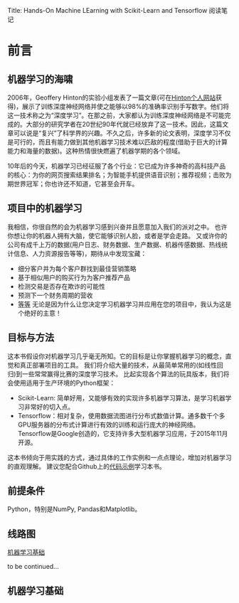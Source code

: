 Title: Hands-On Machine LEarning with Scikit-Learn and Tensorflow
阅读笔记
# 前言
## 机器学习的海啸
2006年，Geoffery Hinton的实验小组发表了一篇文章(可在[Hinton个人网站](http://www.cs.toronto.edu/~hinton/)获得)，展示了训练深度神经网络并使之能够以98%的准确率识别手写数字。他们将这一技术称之为“深度学习”。在那之前，大家都认为训练深度神经网络是不可能完成的。大部分的研究学者在20世纪90年代就已经放弃了这一技术。因此，这篇文章可以说是“复兴”了科学界的兴趣。不久之后，许多新的论文表明，深度学习不仅是可行的，而且有能力做到其他机器学习技术难以匹敌的程度(借助于巨大的计算能力和海量的数据)。这种热情很快燃遍了机器学期的各个领域。

10年后的今天，机器学习已经征服了各个行业：它已成为许多神奇的高科技产品的核心：为你的网页搜索结果排名；为智能手机提供语音识别；推荐视频；击败为期世界冠军；你也许还不知道，它甚至会开车。

## 项目中的机器学习
我相信，你很自然的会为机器学习感到兴奋并且愿意加入我们的派对之中。
也许你想让你的机器人拥有大脑，使它能够识别人脸，或者是学会走路。
又或许你的公司有成千上万的数据(用户日志、财务数据、生产数据、机器传感数据、热线统计信息、人力资源报告等等)，期待从中发现宝藏：
* 细分客户并为每个客户群找到最佳营销策略
* 基于相似用户的购买行为为客户推荐产品
* 检测交易是否存在欺诈的可能性
* 预测下一个财务周期的营收
* [等等](https://www.kaggle.com/wiki/DataScienceUseCases)
无论是因为什么让您决定学习机器学习并应用在您的项目中，我认为这是个绝好的主意！

## 目标与方法
这本书假设你对机器学习几乎毫无所知。它的目标是让你掌握机器学习的概念，直觉和真正部署项目的工具。
我们将介绍大量的技术，从最简单常用的(如线性回归)到一些常常赢得比赛的深度学习技术。
比起实现各个算法的玩具版本，我们将会使用适用于生产环境的Python框架：
* Scikit-Learn: 简单好用，又能够有效的实现许多机器学习算法，是学习机器学习非常好的切入点。
* Tensorflow：相对复杂，使用数据流图进行分布式数值计算。通多数千个多GPU服务器的分布式计算进行有效的训练和运行庞大的神经网络。Tensorflow是Google创造的，它支持许多大型机器学习应用，于2015年11月开源。

这本书倾向于用实践的方式，通过具体的工作实例和一点点理论，增加对机器学习的直观理解。
建议您配合Github上的[代码示例](https://github.com/ageron/handson-ml)学习本书。
## 前提条件
Python，特别是NumPy, Pandas和Matplotlib。

## 线路图
[机器学习基础](#1)

to be continued...

<h2 id = "1">机器学习基础</h2>